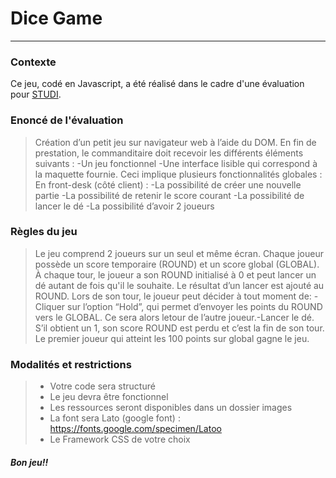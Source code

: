 # Dice Game
---

### Contexte
Ce jeu, codé en Javascript, a été réalisé dans le cadre d'une évaluation pour [STUDI](https://app.studi.fr/v3/).

### Enoncé de l'évaluation
> Création d’un petit jeu sur navigateur web à l’aide du DOM.
En fin de prestation, le commanditaire doit recevoir les différents éléments suivants :
-Un jeu fonctionnel
-Une interface lisible qui correspond à la maquette fournie.
Ceci implique plusieurs fonctionnalités globales :
En front-desk (côté client) :
-La possibilité de créer une nouvelle partie
-La possibilité de retenir le score courant
-La possibilité de lancer le dé
-La possibilité d’avoir 2 joueurs

### Règles du jeu
> Le jeu comprend 2 joueurs sur un seul et même écran.
Chaque joueur possède un score temporaire (ROUND) et un score global (GLOBAL). À chaque tour, le joueur a son ROUND initialisé à 0 et peut lancer un dé autant de fois qu'il le souhaite. Le résultat d’un lancer est ajouté au ROUND.
Lors de son tour, le joueur peut décider à tout moment de: -Cliquer sur l’option “Hold”, qui permet d’envoyer les points du ROUND vers le GLOBAL. Ce sera alors letour de l’autre joueur.-Lancer le dé. S’il obtient un 1, son score ROUND est perdu et c’est la fin de son tour.
Le premier joueur qui atteint les 100 points sur global gagne le jeu.

### Modalités et restrictions
> - Votre code sera structuré
> - Le jeu devra être fonctionnel
> - Les ressources seront disponibles dans un dossier images
> - La font sera Lato (google font) : https://fonts.google.com/specimen/Latoo
> - Le Framework CSS de votre choix

#### _Bon jeu!!_